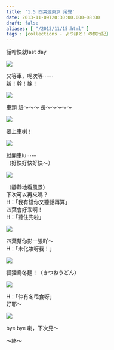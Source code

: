 ```yaml
---
title: '1.5 四葉遊東京 尾聲'
date: 2013-11-09T20:30:00.000+08:00
draft: false
aliases: [ "/2013/11/15.html" ]
tags : [collections - よつばと! の旅行記]
---
```


話咁快就last day  

![](/images/yotsuba1e1.jpg)

又等車，呢次等⋯⋯  
新！幹！線！  

![](/images/yotsuba1e2.jpg)

車頭 超～～～ 長～～～～～  

![](/images/yotsuba1e3.jpg)

要上車喇！  

![](/images/yotsuba1e4.jpg)

就開車lu⋯⋯    
（好快好快好快～）  

![](/images/yotsuba1e5.jpg)

（靜靜地看風景）  
下次可以再來嗎？  
H：「我有錢你又聽話再算」  
四葉會好乖啊！  
H：「聽住先啦」  

![](/images/yotsuba1e6.jpg)

四葉幫你影一張吖～  
H：「未化妝呀我！」  

![](/images/yotsuba1e7.jpg)

狐狸烏冬麵！（きつねうどん）  

![](/images/yotsuba1e8.jpg)

H：「仲有冬甩食呀」  
好耶～  

![](/images/yotsuba1e9.jpg)

bye bye 喇，下次見～  
  
  
  
～終～
